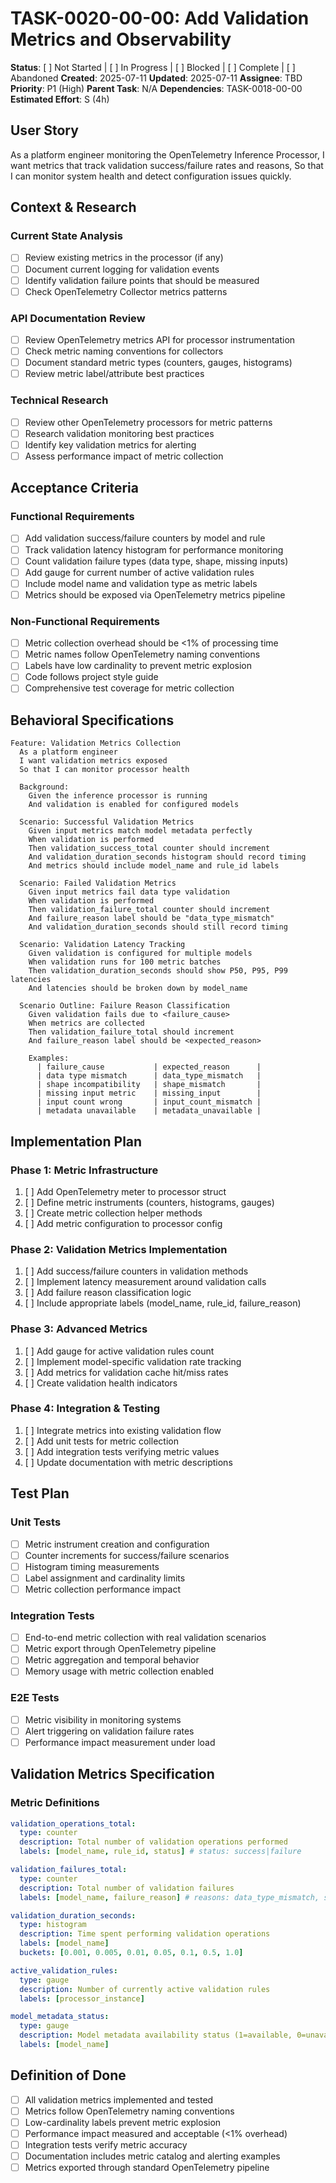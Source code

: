 # TASK-0020-00-00: Add Validation Metrics and Observability

**Status**: [ ] Not Started | [ ] In Progress | [ ] Blocked | [ ] Complete | [ ] Abandoned
**Created**: 2025-07-11
**Updated**: 2025-07-11
**Assignee**: TBD
**Priority**: P1 (High)
**Parent Task**: N/A
**Dependencies**: TASK-0018-00-00
**Estimated Effort**: S (4h)

## User Story
As a platform engineer monitoring the OpenTelemetry Inference Processor,
I want metrics that track validation success/failure rates and reasons,
So that I can monitor system health and detect configuration issues quickly.

## Context & Research

### Current State Analysis
- [ ] Review existing metrics in the processor (if any)
- [ ] Document current logging for validation events
- [ ] Identify validation failure points that should be measured
- [ ] Check OpenTelemetry Collector metrics patterns

### API Documentation Review
- [ ] Review OpenTelemetry metrics API for processor instrumentation
- [ ] Check metric naming conventions for collectors
- [ ] Document standard metric types (counters, gauges, histograms)
- [ ] Review metric label/attribute best practices

### Technical Research
- [ ] Review other OpenTelemetry processors for metric patterns
- [ ] Research validation monitoring best practices
- [ ] Identify key validation metrics for alerting
- [ ] Assess performance impact of metric collection

## Acceptance Criteria

### Functional Requirements
- [ ] Add validation success/failure counters by model and rule
- [ ] Track validation latency histogram for performance monitoring
- [ ] Count validation failure types (data type, shape, missing inputs)
- [ ] Add gauge for current number of active validation rules
- [ ] Include model name and validation type as metric labels
- [ ] Metrics should be exposed via OpenTelemetry metrics pipeline

### Non-Functional Requirements
- [ ] Metric collection overhead should be <1% of processing time
- [ ] Metric names follow OpenTelemetry naming conventions
- [ ] Labels have low cardinality to prevent metric explosion
- [ ] Code follows project style guide
- [ ] Comprehensive test coverage for metric collection

## Behavioral Specifications

```gherkin
Feature: Validation Metrics Collection
  As a platform engineer
  I want validation metrics exposed
  So that I can monitor processor health

  Background:
    Given the inference processor is running
    And validation is enabled for configured models

  Scenario: Successful Validation Metrics
    Given input metrics match model metadata perfectly
    When validation is performed
    Then validation_success_total counter should increment
    And validation_duration_seconds histogram should record timing
    And metrics should include model_name and rule_id labels

  Scenario: Failed Validation Metrics
    Given input metrics fail data type validation
    When validation is performed
    Then validation_failure_total counter should increment
    And failure_reason label should be "data_type_mismatch"
    And validation_duration_seconds should still record timing

  Scenario: Validation Latency Tracking
    Given validation is configured for multiple models
    When validation runs for 100 metric batches
    Then validation_duration_seconds should show P50, P95, P99 latencies
    And latencies should be broken down by model_name

  Scenario Outline: Failure Reason Classification
    Given validation fails due to <failure_cause>
    When metrics are collected
    Then validation_failure_total should increment
    And failure_reason label should be <expected_reason>

    Examples:
      | failure_cause           | expected_reason      |
      | data type mismatch      | data_type_mismatch   |
      | shape incompatibility   | shape_mismatch       |
      | missing input metric    | missing_input        |
      | input count wrong       | input_count_mismatch |
      | metadata unavailable    | metadata_unavailable |
```

## Implementation Plan

### Phase 1: Metric Infrastructure
1. [ ] Add OpenTelemetry meter to processor struct
2. [ ] Define metric instruments (counters, histograms, gauges)
3. [ ] Create metric collection helper methods
4. [ ] Add metric configuration to processor config

### Phase 2: Validation Metrics Implementation
1. [ ] Add success/failure counters in validation methods
2. [ ] Implement latency measurement around validation calls
3. [ ] Add failure reason classification logic
4. [ ] Include appropriate labels (model_name, rule_id, failure_reason)

### Phase 3: Advanced Metrics
1. [ ] Add gauge for active validation rules count
2. [ ] Implement model-specific validation rate tracking
3. [ ] Add metrics for validation cache hit/miss rates
4. [ ] Create validation health indicators

### Phase 4: Integration & Testing
1. [ ] Integrate metrics into existing validation flow
2. [ ] Add unit tests for metric collection
3. [ ] Add integration tests verifying metric values
4. [ ] Update documentation with metric descriptions

## Test Plan

### Unit Tests
- [ ] Metric instrument creation and configuration
- [ ] Counter increments for success/failure scenarios
- [ ] Histogram timing measurements
- [ ] Label assignment and cardinality limits
- [ ] Metric collection performance impact

### Integration Tests
- [ ] End-to-end metric collection with real validation scenarios
- [ ] Metric export through OpenTelemetry pipeline
- [ ] Metric aggregation and temporal behavior
- [ ] Memory usage with metric collection enabled

### E2E Tests
- [ ] Metric visibility in monitoring systems
- [ ] Alert triggering on validation failure rates
- [ ] Performance impact measurement under load

## Validation Metrics Specification

### Metric Definitions
```yaml
validation_operations_total:
  type: counter
  description: Total number of validation operations performed
  labels: [model_name, rule_id, status] # status: success|failure

validation_failures_total:
  type: counter  
  description: Total number of validation failures
  labels: [model_name, failure_reason] # reasons: data_type_mismatch, shape_mismatch, etc.

validation_duration_seconds:
  type: histogram
  description: Time spent performing validation operations
  labels: [model_name]
  buckets: [0.001, 0.005, 0.01, 0.05, 0.1, 0.5, 1.0]

active_validation_rules:
  type: gauge
  description: Number of currently active validation rules
  labels: [processor_instance]

model_metadata_status:
  type: gauge
  description: Model metadata availability status (1=available, 0=unavailable)
  labels: [model_name]
```

## Definition of Done
- [ ] All validation metrics implemented and tested
- [ ] Metrics follow OpenTelemetry naming conventions
- [ ] Low-cardinality labels prevent metric explosion
- [ ] Performance impact measured and acceptable (<1% overhead)
- [ ] Integration tests verify metric accuracy
- [ ] Documentation includes metric catalog and alerting examples
- [ ] Metrics exported through standard OpenTelemetry pipeline